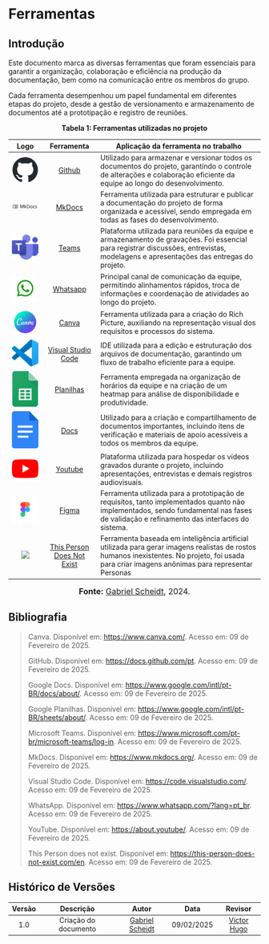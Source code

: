 # Ferramentas 

## Introdução

Este documento marca as diversas ferramentas que foram essenciais para garantir a organização, colaboração e eficiência na produção da documentação, bem como na comunicação entre os membros do grupo.

Cada ferramenta desempenhou um papel fundamental em diferentes etapas do projeto, desde a gestão de versionamento e armazenamento de documentos até a prototipação e registro de reuniões. 

<div style="text-align: center">
<p><b>Tabela 1: Ferramentas utilizadas no projeto</b></p>
</div>


| Logo | Ferramenta | Aplicação da ferramenta no trabalho |
| :-----: | :----: | ----------- |
| <img src="https://github.com/Requisitos-de-Software/2024.2-Sympla/raw/main/docs/assets/ferramentas/github.png" width=75px> | [Github](https://docs.github.com/pt) | Utilizado para armazenar e versionar todos os documentos do projeto, garantindo o controle de alterações e colaboração eficiente da equipe ao longo do desenvolvimento. |
| <img style="border-radius: 25%" src="https://github.com/Requisitos-de-Software/2024.2-Sympla/raw/main/docs/assets/ferramentas/mkdocs.png" width=150px> | [MkDocs](https://www.mkdocs.org/) | Ferramenta utilizada para estruturar e publicar a documentação do projeto de forma organizada e acessível, sendo empregada em todas as fases do desenvolvimento. |
| <img src="https://github.com/Requisitos-de-Software/2024.2-Sympla/raw/main/docs/assets/ferramentas/teams.png" width=75px> | [Teams](https://www.microsoft.com/pt-br/microsoft-teams/log-in) | Plataforma utilizada para reuniões da equipe e armazenamento de gravações. Foi essencial para registrar discussões, entrevistas, modelagens e apresentações das entregas do projeto. |
| <img src="https://github.com/Requisitos-de-Software/2024.2-Sympla/raw/main/docs/assets/ferramentas/whatsapp.png" width=75px> | [Whatsapp](https://www.whatsapp.com/?lang=pt_br) | Principal canal de comunicação da equipe, permitindo alinhamentos rápidos, troca de informações e coordenação de atividades ao longo do projeto. |
| <img src="https://github.com/Requisitos-de-Software/2024.2-Sympla/raw/main/docs/assets/ferramentas/canva.png" width=75> | [Canva](https://www.canva.com/) | Ferramenta utilizada para a criação do Rich Picture, auxiliando na representação visual dos requisitos e processos do sistema. |
| <img src="https://github.com/Requisitos-de-Software/2024.2-Sympla/raw/main/docs/assets/ferramentas/vscode.png" width=75px> | [Visual Studio Code](https://code.visualstudio.com/) | IDE utilizada para a edição e estruturação dos arquivos de documentação, garantindo um fluxo de trabalho eficiente para a equipe. |
| <img src="https://github.com/Requisitos-de-Software/2024.2-Sympla/raw/main/docs/assets/ferramentas/panilha.png" width=75px> | [Planilhas](https://www.google.com/intl/pt-BR/sheets/about/) | Ferramenta empregada na organização de horários da equipe e na criação de um heatmap para análise de disponibilidade e produtividade. |
| <img src="https://github.com/Requisitos-de-Software/2024.2-Sympla/raw/main/docs/assets/ferramentas/docs.png" width=75px> | [Docs](https://www.google.com/intl/pt-BR/docs/about/) | Utilizado para a criação e compartilhamento de documentos importantes, incluindo itens de verificação e materiais de apoio acessíveis a todos os membros da equipe. |
| <img src="https://github.com/Requisitos-de-Software/2024.2-Sympla/raw/main/docs/assets/ferramentas/youtube.png" width=75px> | [Youtube](https://about.youtube/) | Plataforma utilizada para hospedar os vídeos gravados durante o projeto, incluindo apresentações, entrevistas e demais registros audiovisuais. |
| <img src="../../assets/ferramentas/figma.png" width=75px> | [Figma](https://www.figma.com/) | Ferramenta utilizada para a prototipação de requisitos, tanto implementados quanto não implementados, sendo fundamental nas fases de validação e refinamento das interfaces do sistema. |
| <img src="https://this-person-does-not-exist.com/favicon.ico" width=75px> | [This Person Does Not Exist](https://this-person-does-not-exist.com/en) | Ferramenta baseada em inteligência artificial utilizada para gerar imagens realistas de rostos humanos inexistentes. No projeto, foi usada para criar imagens anônimas para representar Personas |


<font size="3"><p style="text-align: center"><b>Fonte:</b> [Gabriel Scheidt](https://github.com/Gxaite), 2024.</p></font>



## **Bibliografia**

>  Canva. Disponível em: https://www.canva.com/. Acesso em: 09 de Fevereiro de 2025.
>
>  GitHub. Disponível em: https://docs.github.com/pt. Acesso em: 09 de Fevereiro de 2025.
>
>  Google Docs. Disponível em: https://www.google.com/intl/pt-BR/docs/about/. Acesso em: 09 de Fevereiro de 2025.
> 
>  Google Planilhas. Disponível em: https://www.google.com/intl/pt-BR/sheets/about/. Acesso em: 09 de Fevereiro de 2025.
>
>  Microsoft Teams. Disponível em: https://www.microsoft.com/pt-br/microsoft-teams/log-in. Acesso em: 09 de Fevereiro de 2025.
> 
>  MkDocs. Disponível em: https://www.mkdocs.org/. Acesso em: 09 de Fevereiro de 2025.
>
>  Visual Studio Code. Disponível em: https://code.visualstudio.com/. Acesso em: 09 de Fevereiro de 2025.
>
>  WhatsApp. Disponível em: https://www.whatsapp.com/?lang=pt_br. Acesso em: 09 de Fevereiro de 2025.
> 
>  YouTube. Disponível em: https://about.youtube/. Acesso em: 09 de Fevereiro de 2025.
>
> 
>  This Person does not exist. Disponível em: https://this-person-does-not-exist.com/en. Acesso em: 09 de Fevereiro de 2025.
>




## Histórico de Versões

| Versão |          Descrição              |     Autor      |      Data      |   Revisor     |
|:------:|:-------------------------------:|:--------------:|:--------------:|:-------------:|
|  1.0   | Criação do documento| [Gabriel Scheidt](https://github.com/Gxaite) | 09/02/2025   | [Victor Hugo](https://github.com/VHbernardes)  |
